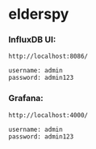 # elderspy

### InfluxDB UI:
```
http://localhost:8086/

username: admin
password: admin123
```

### Grafana:
```
http://localhost:4000/

username: admin
password: admin123
```

